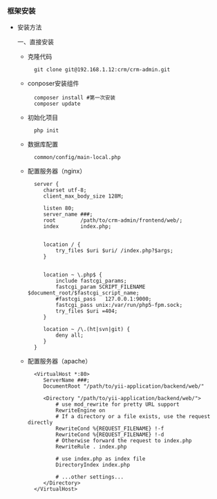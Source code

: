 ### 框架安装

- 安装方法

    一、直接安装

    * 克隆代码

            git clone git@192.168.1.12:crm/crm-admin.git

    * conposer安装组件

            composer install #第一次安装 
            composer update

    * 初始化项目

            php init
            
    * 数据库配置
    
            common/config/main-local.php

    * 配置服务器（nginx）

            server {
               charset utf-8;
               client_max_body_size 128M;

               listen 80; 
               server_name ###;
               root        /path/to/crm-admin/frontend/web/;
               index       index.php;


               location / {
                   try_files $uri $uri/ /index.php?$args;
               }

  
               location ~ \.php$ {
                   include fastcgi_params;
                   fastcgi_param SCRIPT_FILENAME $document_root/$fastcgi_script_name;
                   #fastcgi_pass   127.0.0.1:9000;
                   fastcgi_pass unix:/var/run/php5-fpm.sock;
                   try_files $uri =404;
               }

               location ~ /\.(ht|svn|git) {
                   deny all;
               }
            }
            
    * 配置服务器（apache）
     
     
            <VirtualHost *:80>
               ServerName ###;
               DocumentRoot "/path/to/yii-application/backend/web/"
            
               <Directory "/path/to/yii-application/backend/web/">
                   # use mod_rewrite for pretty URL support
                   RewriteEngine on
                   # If a directory or a file exists, use the request directly
                   RewriteCond %{REQUEST_FILENAME} !-f
                   RewriteCond %{REQUEST_FILENAME} !-d
                   # Otherwise forward the request to index.php
                   RewriteRule . index.php
            
                   # use index.php as index file
                   DirectoryIndex index.php
            
                   # ...other settings...
               </Directory>
            </VirtualHost>